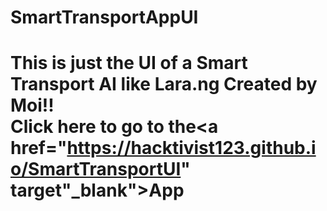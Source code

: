 # SmartTransportAppUI
<h1>This is just the UI of a Smart Transport AI like Lara.ng Created by Moi!!</h1.



<br>Click here to go to the<a href="https://hacktivist123.github.io/SmartTransportUI" target"_blank">App</a></br>
